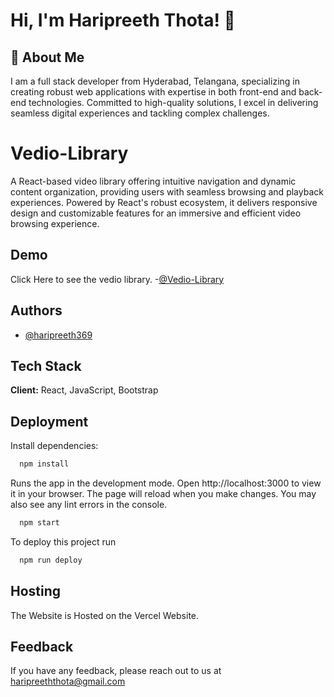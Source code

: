 
# Hi, I'm Haripreeth Thota! 👋


## 🚀 About Me
I am a full stack developer from Hyderabad, Telangana, specializing in creating robust web applications with expertise in both front-end and back-end technologies. Committed to high-quality solutions, I excel in delivering seamless digital experiences and tackling complex challenges.


# Vedio-Library

A React-based video library offering intuitive navigation and dynamic content organization, providing users with seamless browsing and playback experiences. Powered by React's robust ecosystem, it delivers responsive design and customizable features for an immersive and efficient video browsing experience.



## Demo

Click Here to see the vedio library.
-[@Vedio-Library](https://hth-vedio-library.vercel.app/)



## Authors

- [@haripreeth369](https://github.com/haripreeth369)


## Tech Stack

**Client:** React, JavaScript, Bootstrap



## Deployment

Install dependencies:

```bash
  npm install
```
Runs the app in the development mode. Open http://localhost:3000 to view it in your browser. The page will reload when you make changes. You may also see any lint errors in the console.

```bash
  npm start
```
To deploy this project run 

```bash
  npm run deploy
```


## Hosting

The Website is Hosted on the Vercel Website.



## Feedback

If you have any feedback, please reach out to us at haripreeththota@gmail.com


